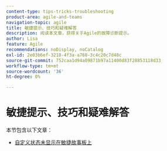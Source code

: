 ```yaml
---
content-type: tips-tricks-troubleshooting
product-area: agile-and-teams
navigation-topic: agile
title: 敏捷提示、技巧和疑难解答
description: 阅读本文章，获得关于Agile的故障诊断提示。
author: Lisa
feature: Agile
recommendations: noDisplay, noCatalog
exl-id: 2e03b6ef-3218-4f3a-a768-3c4c20c7d48c
source-git-commit: 752caa1d94a09871b97a11400d83f28853118d33
workflow-type: tm+mt
source-wordcount: '36'
ht-degree: 0%

---
```


# 敏捷提示、技巧和疑难解答

本节包含以下文章：

* [自定义状态未显示在敏捷故事板上](../../agile/tips-tricks-and-troubleshooting/custom-status-does-not-show.md)
